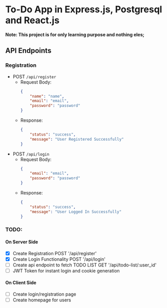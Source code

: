 # To-Do App in Express.js, Postgresql and React.js

**Note: This project is for only learning purpose and nothing eles;**

## API Endpoints

### Registration

- POST `/api/register`
    - Request Body:
        ```json
        {
            "name": "name",
            "email": "email",
            "password": "password"
        }
        ```
    - Response:
        ```json
        {
            "status": "success",
            "message": "User Registered Successfully"
        }
        ```
- POST `/api/login`
    - Request Body:
        ```json
        {
            "email": "email",
            "password": "password"
        }
        ```
    - Response:
        ```json
        {
            "status": "success",
            "message": "User Logged In Successfully"
        }
        ```


### TODO:
#### On Server Side
- [X] Create Registration POST '/api/register'
- [X] Create Login Functionality POST '/api/login'
- [ ] Create api endpoint to fetch TODO LIST GET '/api/todo-list/:user_id'
- [ ] JWT Token for instant login and cookie generation
#### On Client Side
- [ ] Create login/registration page
- [ ] Create homepage for users
